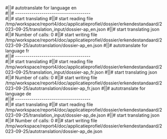 #||# autotranslate for language en  
#||# -------------------------------------  
#||# start translating
#||# start reading file /tmp/workspace/report4/doc/applicatieprofiel/dossier/erkendestandaard/2023-09-25/translation_input/dossier-ap_en.json
#||# start translating json
#||# Number of calls: 0
#||# start writing file /tmp/workspace/report4/doc/applicatieprofiel/dossier/erkendestandaard/2023-09-25/autotranslation/dossier-ap_en.json
#||# autotranslate for language fr  
#||# -------------------------------------  
#||# start translating
#||# start reading file /tmp/workspace/report4/doc/applicatieprofiel/dossier/erkendestandaard/2023-09-25/translation_input/dossier-ap_fr.json
#||# start translating json
#||# Number of calls: 0
#||# start writing file /tmp/workspace/report4/doc/applicatieprofiel/dossier/erkendestandaard/2023-09-25/autotranslation/dossier-ap_fr.json
#||# autotranslate for language de  
#||# -------------------------------------  
#||# start translating
#||# start reading file /tmp/workspace/report4/doc/applicatieprofiel/dossier/erkendestandaard/2023-09-25/translation_input/dossier-ap_de.json
#||# start translating json
#||# Number of calls: 0
#||# start writing file /tmp/workspace/report4/doc/applicatieprofiel/dossier/erkendestandaard/2023-09-25/autotranslation/dossier-ap_de.json
